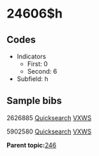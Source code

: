# 24606$h

## Codes

-   Indicators
    -   First: 0
    -   Second: 6
-   Subfield: h

## Sample bibs

2626885 [Quicksearch](https://search.library.yale.edu/catalog/2626885) [VXWS](http://prodorbis.library.yale.edu:7014/vxws/GetHoldingsService?bibId=2626885)

5902580 [Quicksearch](https://search.library.yale.edu/catalog/5902580) [VXWS](http://prodorbis.library.yale.edu:7014/vxws/GetHoldingsService?bibId=5902580)

**Parent topic:**[246](../../tags/246/246.md)

